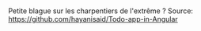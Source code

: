 #


Petite blague sur les charpentiers de l'extrême ?
Source: https://github.com/hayanisaid/Todo-app-in-Angular